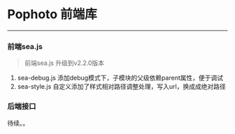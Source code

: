 # Pophoto 前端库
------------------------------------

### 前端sea.js

> 前端sea.js 升级到v2.2.0版本

1. sea-debug.js 添加debug模式下，子模块的父级依赖parent属性，便于调试
2. sea-style.js 自定义添加了样式相对路径调整处理，写入url，换成成绝对路径

### 后端接口
待续。。
